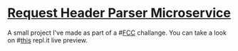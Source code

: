 # [Request Header Parser Microservice](https://www.freecodecamp.org/learn/apis-and-microservices/apis-and-microservices-projects/request-header-parser-microservice)

A small project I've made as part of a #[FCC](https://freecodecamp.org) challange. You can take a look on #[this](https://repl.it/join/kcdjyycx-bosh44) repl.it live preview.